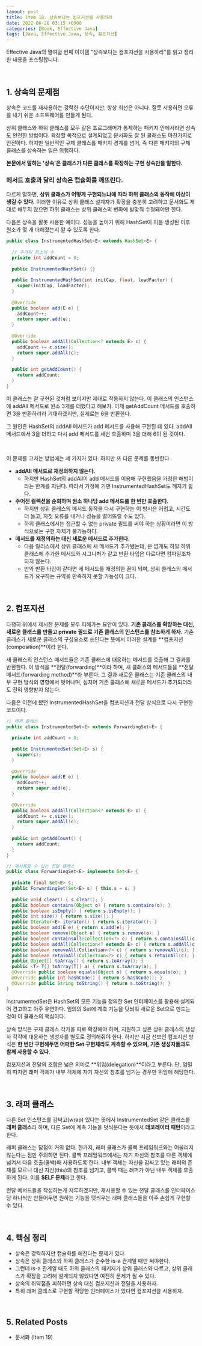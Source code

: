 ```yaml
---
layout: post
title: Item 18. 상속보다는 컴포지션을 사용하라
date: 2022-06-26 03:15 +0900
categories: [Book, Effective Java]
tags: [Java, Effective Java, 상속, 컴포지션]
---
```




Effective Java의 열여덟 번째 아이템 "상속보다는 컴포지션을 사용하라"를 읽고 정리한 내용을 포스팅합니다.

<br>

## 1. 상속의 문제점

상속은 코드를 재사용하는 강력한 수단이지만, 항상 최선은 아니다. 잘못 사용하면 오류를 내기 쉬운 소프트웨어를 만들게 된다.

상위 클래스와 하위 클래스를 모두 같은 프로그래머가 통제하는 패키지 안에서라면 상속도 안전한 방법이다. 확장할 목적으로 설계되었고 문서화도 잘 된 클래스도 마찬가지로 안전하다. 하지만 일반적인 구체 클래스를 패키지 경계를 넘어, 즉 다른 패키지의 구체 클래스를 상속하는 일은 위험하다. 

**본문에서 말하는 '상속'은 클래스가 다른 클래스를 확장하는 구현 상속만을 말한다.**



### 메서드 호출과 달리 상속은 캡슐화를 깨뜨린다.

다르게 말하면, **상위 클래스가 어떻게 구현되느냐에 따라 하위 클래스의 동작에 이상이 생길 수 있다.** 이러한 이유로 상위 클래스 설계자가 확장을 충분히 고려하고 문서화도 제대로 해두지 않으면 하위 클래스는 상위 클래스의 변화에 발맞춰 수정돼야만 한다.

다음은 상속을 잘못 사용한 예이다. 성능을 높이기 위해 HashSet이 처음 생성된 이후 원소가 몇 개 더해졌는지 알 수 있도록 한다. 

```java
public class InstrumentedHashSet<E> extends HashSet<E> {
  
  // 추가된 원소의 수
  private int addCount = 0;
  
  public InstrumentedHashSet() {}
  
  public InstrumentedHashSet(int initCap, float, loadFactor) {
    super(initCap, loadFactor);
  }
  
  @Override
  public boolean add(E e) {
    addCount++;
    return super.add(e);
  }
  
  @Override
  public boolean addAll(Collection<? extends E> c) {
    addCount += c.size();
    return super.addAll(c);
  }
  
  public int getAddCount() {
    return addCount;
  }
}
```

이 클래스는 잘 구현된 것처럼 보이지만 제대로 작동하지 않는다. 이 클래스의 인스턴스에 addAll 메서드로 원소 3개를 더했다고 해보자. 이제 getAddCount 메서드를 호출하면 3을 반환하리라 기대하겠지만, 실제로는 6을 반환한다.

그 원인은 HashSet의 addAll 메서드가 add 메서드를 사용해 구현된 데 있다. addAll 메서드에서 3을 더하고 다시 add 메서드를 세번 호출하며 3을 더해 6이 된 것이다.

<br>

이 문제를 고치는 방법에는 세 가지가 있다. 하지만 또 다른 문제를 동반한다.

- **addAll 메서드르 재정의하지 않는다.**
  - 하지만 HashSet의 addAll이 add 메서드를 이용해 구현했음을 가정한 해법이라는 한계를 지닌다. 따라서 가정에 기댄 InstrumentedHashSet도 깨지기 쉽다.
- **주어진 컬렉션을 순회하며 원소 하나당 add 메서드를 한 번만 호출한다.**
  - 하지만 상위 클래스의 메서드 동작을 다시 구현하는 이 방시은 어렵고, 시간도 더 들고, 자칫 오류를 내거나 성능을 떨어뜨릴 수도 있다.
  - 하위 클래스에서는 접근할 수 없는 private 필드를 써야 하는 상황이라면 이 방식으로는 구현 자체가 불가능하다.
- **메서드를 재정의하는 대신 새로운 메서드로 추가한다.**
  - 다음 릴리스에서 상위 클래스에 새 메서드가 추가됐는데, 운 없게도 하필 하위 클래스에 추가한 메서드와 시그니처가 같고 반환 타입은 다르다면 컴파일조차 되지 않는다. 
  - 만약 반환 타입이 같다면 세 메서드를 재정의한 꼴이 되며, 상위 클래스의 메서드가 요구하는 규약을 만족하지 못할 가능성이 크다.

<br>

## 2. 컴포지션

다행히 위에서 제시한 문제를 모두 피해가는 묘안이 있다. **기존 클래스를 확장하는 대신, 새로운 클래스를 만들고 private 필드로 기존 클래스의 인스턴스를 참조하게 하자.** 기존 클래스가 새로운 클래스의 구성요소로 쓰인다는 뜻에서 이러한 설계를 **컴포지션(composition)**이라 한다.

새 클래스의 인스턴스 메서드들은 기존 클래스에 대응하는 메서드를 호출해 그 결과를 반환한다. 이 방식을 **전달(forwarding)**이라 하며, 새 클래스의 메서드들을 **전달 메서드(forwarding method)**라 부른다. 그 결과 새로운 클래스는 기존 클래스의 내부 구현 방식의 영향에서 벗어나며, 심지어 기존 클래스에 새로운 메서드가 추가되더라도 전혀 영향받지 않는다.

다음은 이전에 봤던 InstrumentedHashSet을 컴포지션과 전달 방식으로 다시 구현한 코드이다.

```java
// 래퍼 클래스
public class InstrumentedSet<E> extends ForwardingSet<E> {
  
  private int addCount = 0;
  
  public InstrumentedSet(Set<E> s) {
    super(s);
  }
  
  @Override
  public boolean add(E e) {
    addCount++;
    return super.add(e);
  }
  
  @Override
  public boolean addAll(Collection<? extends E> c) {
    addCount += c.size();
    return super.addAll(c);
  }
  
  public int getAddCount() {
    return addCount;
  }
}
```

```java
// 재사용할 수 있는 전달 클래스
public class ForwardingSet<E> implements Set<E> {
  
  private final Set<E> s;
  public ForwardingSet(Set<E> s) { this.s = s; }
  
  public void clear() { s.clear(); }
  public boolean contains(Object o) { return s.contains(o); }
  public boolean isEmpty() { return s.isEmpty(); }
  public int size() { return s.size(); }
  public Iterator<E> iterator() { return s.iterator(); }
  public boolean add(E e) { return s.add(e); }
  public boolean remove(Object o) { return s.remove(o); }
  public boolean containsAll(Collection<?> c) { return s.containsAll(c); }
  public boolean addAll(Collection<? extends E> c) { return s.addAll(c); }
  public boolean removeAll(Collextion<?> c) { return s.removeAll(c); }
  public boolean retainAll(Collection<?> c) { return s.retainAll(c); }
  public Object[] toArray() { return s.toArray(); }
  public <T> T[] toArray(T[] a) { return s.toArray(a); }
  @Override public boolean equals(Object o) { return s.equals(o); }
  @Override public int hashCode() { return s.hashCode(); }
  @Override public String toString() { return s.toString(); }
}
```

InstrumentedSet은 HashSet의 모든 기능을 정의한 Set 인터페이스를 활용해 설계되어 견고하고 아주 유연하다. 임의의 Set에 계측 기능을 덧씌워 새로운 Set으로 만드는 것이 이 클래스의 핵심이다.

상속 방식은 구체 클래스 각가을 따로 확장해야 하며, 지원하고 싶은 상위 클래스의 생성자 각각에 대응하는 생성자를 별도로 정의해줘야 한다. 하지만 지금 선보인 컴포지션 방식은 **한 번만 구현해두면 어떠한 Set 구현체라도 계측할 수 있으며, 기존 생성자들과도 함께 사용할 수 있다.**

컴포지션과 전달의 조합은 넓은 의미로 **위임(delegation)**이라고 부른다. 단, 엄밀히 따지면 래퍼 객체가 내부 객체에 자기 자신의 참조를 넘기는 경우만 위임에 해당한다.

<br>

## 3. 래퍼 클래스

다른 Set 인스턴스를 감싸고(wrap) 있다는 뜻에서 InstrumentedSet 같은 클래스를 **래퍼 클래스**라 하며, 다른 Set에 계측 기능을 덧씌운다는 뜻에서 **데코레이터 패턴**이라고 한다.

래퍼 클래스는 담점이 거의 없다. 한가지, 래퍼 클래스가 콜백 프레임워크와는 어울리지 않는다는 점만 주의하면 된다. 콜백 프레임워크에서는 자기 자신의 참조를 다른 객체에 넘겨서 다음 호출(콜백)때 사용하도록 한다. 내부 객체는 자신을 감싸고 있는 래퍼의 존재를 모르니 대신 자신(this)의 참조를 넘기고, 콜백 때는 래퍼가 아닌 내부 객체를 호출하게 된다. 이를 **SELF 문제**라고 한다.

전달 메서드들을 작성하는게 지루하겠지만, 재사용할 수 있는 전달 클래스를 인터페이스당 하나씩만 만들어두면 원하는 기능을 덧씌우는 래퍼 클래스들을 아주 손쉽게 구현할 수 있다.

<br>

## 4. 핵심 정리

- 상속은 강력하지만 캡슐화를 해친다는 문제가 있다.
- 상속은 상위 클래스와 하위 클래스가 순수한 is-a 관계일 때만 써야한다.
- 그런데 is-a 관계일 때도 하위 클래스의 패키지가 상위 클래스와 다르고, 상위 클래스가 확장을 고려해 설계되지 않았다면 여전히 문제가 될 수 있다.
- 상속의 취약점을 피하려면 상속 대신 컴포지션과 전달을 사용하자.
- 특히 래퍼 클래스로 구현할 적당한 인터페이스가 있다면 컴포지션을 사용하자.

<br>

## 5. Related Posts

- 문서화 (Item 19)
